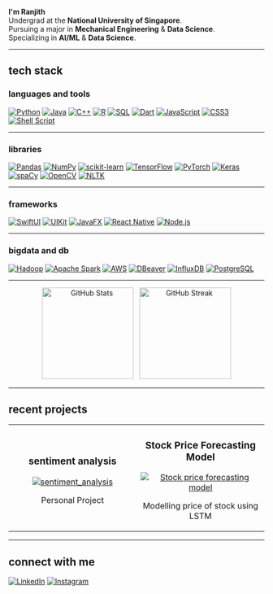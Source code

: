 <!-- Title / Intro Section -->

**I'm Ranjith**  
Undergrad at the **National University of Singapore**.  
Pursuing a major in **Mechanical Engineering** & **Data Science**.  
Specializing in **AI/ML** & **Data Science**.

---

## tech stack

<!-- 
  Below is an example of grouping badges by category.
  Feel free to add/remove or rearrange these to match your actual tech stack.
-->

### languages and tools
[![Python](https://img.shields.io/badge/Python-3776AB?style=for-the-badge&logo=python&logoColor=white)](https://www.python.org/)
[![Java](https://img.shields.io/badge/Java-%23ED8B00.svg?style=for-the-badge&logo=openjdk&logoColor=white)](https://www.java.com/)
[![C++](https://img.shields.io/badge/C++-00599C?style=for-the-badge&logo=cplusplus&logoColor=white)](https://isocpp.org/)
[![R](https://img.shields.io/badge/R-276DC3?style=for-the-badge&logo=r&logoColor=white)](https://www.r-project.org/)
[![SQL](https://img.shields.io/badge/SQL-336791?style=for-the-badge&logo=postgresql&logoColor=white)](#)
[![Dart](https://img.shields.io/badge/Dart-0175C2?style=for-the-badge&logo=dart&logoColor=white)](https://dart.dev/)
[![JavaScript](https://img.shields.io/badge/JavaScript-323330?style=for-the-badge&logo=javascript&logoColor=F7DF1E)](https://developer.mozilla.org/en-US/docs/Web/JavaScript)
[![CSS3](https://img.shields.io/badge/CSS3-1572B6?style=for-the-badge&logo=css3&logoColor=white)](https://developer.mozilla.org/en-US/docs/Web/CSS)
[![Shell Script](https://img.shields.io/badge/Shell_Script-%23121011.svg?style=for-the-badge&logo=gnu-bash&logoColor=white)](#)

---

### libraries
[![Pandas](https://img.shields.io/badge/Pandas-150458?style=for-the-badge&logo=pandas&logoColor=white)](https://pandas.pydata.org/)
[![NumPy](https://img.shields.io/badge/NumPy-013243?style=for-the-badge&logo=numpy&logoColor=white)](https://numpy.org/)
[![scikit-learn](https://img.shields.io/badge/scikit--learn-F7931E?style=for-the-badge&logo=scikit-learn&logoColor=white)](https://scikit-learn.org/)
[![TensorFlow](https://img.shields.io/badge/TensorFlow-FF6F00?style=for-the-badge&logo=TensorFlow&logoColor=white)](https://www.tensorflow.org/)
[![PyTorch](https://img.shields.io/badge/PyTorch-EE4C2C?style=for-the-badge&logo=PyTorch&logoColor=white)](https://pytorch.org/)
[![Keras](https://img.shields.io/badge/Keras-D00000?style=for-the-badge&logo=Keras&logoColor=white)](https://keras.io/)
[![spaCy](https://img.shields.io/badge/spaCy-09A3D5?style=for-the-badge&logo=python&logoColor=white)](https://spacy.io/)
[![OpenCV](https://img.shields.io/badge/OpenCV-5C3EE8?style=for-the-badge&logo=OpenCV&logoColor=white)](https://opencv.org/)
[![NLTK](https://img.shields.io/badge/NLTK-0275B4?style=for-the-badge&logo=python&logoColor=white)](https://www.nltk.org/)

---

### frameworks
[![SwiftUI](https://img.shields.io/badge/SwiftUI-%23F05138.svg?style=for-the-badge&logo=swift&logoColor=white)](https://developer.apple.com/xcode/swiftui/)
[![UIKit](https://img.shields.io/badge/UIKit-%23F05138.svg?style=for-the-badge&logo=apple&logoColor=white)](https://developer.apple.com/documentation/uikit)
[![JavaFX](https://img.shields.io/badge/JavaFX-17A2B8?style=for-the-badge&logo=java&logoColor=white)](https://openjfx.io/)
[![React Native](https://img.shields.io/badge/React_Native-20232A?style=for-the-badge&logo=react&logoColor=61DAFB)](https://reactnative.dev/)
[![Node.js](https://img.shields.io/badge/Node.js-339933?style=for-the-badge&logo=nodedotjs&logoColor=white)](https://nodejs.org/)

---

### bigdata and db
[![Hadoop](https://img.shields.io/badge/Hadoop-66CCFF?style=for-the-badge&logo=apachehadoop&logoColor=black)](https://hadoop.apache.org/)
[![Apache Spark](https://img.shields.io/badge/Apache%20Spark-E25A1C?style=for-the-badge&logo=apachespark&logoColor=white)](https://spark.apache.org/)
[![AWS](https://img.shields.io/badge/AWS-%23FF9900.svg?style=for-the-badge&logo=amazon-aws&logoColor=white)](https://aws.amazon.com/)
[![DBeaver](https://img.shields.io/badge/DBeaver-2C5263?style=for-the-badge&logoColor=white)](https://dbeaver.io/)
[![InfluxDB](https://img.shields.io/badge/InfluxDB-22ADF6?style=for-the-badge&logo=InfluxDB&logoColor=white)](https://www.influxdata.com/)
[![PostgreSQL](https://img.shields.io/badge/PostgreSQL-4169E1?style=for-the-badge&logo=postgresql&logoColor=white)](https://www.postgresql.org/)

---

<p align="center">
  <img src="https://github-readme-stats.vercel.app/api?username=r4njith-kali&show_icons=true&theme=github_dark" alt="GitHub Stats" height="180" />
  &nbsp;
  <img src="https://github-readme-streak-stats.herokuapp.com?user=r4njith-kali&theme=github-dark-blue&date_format=M%20j%5B%2C%20Y%5D" alt="GitHub Streak" height="180" />
</p>

---

## recent projects

<!-- 
  Example: Two-column layout using HTML table with pinned repo stats 
  (Replace r4njith-kali and repo names with your own).
-->

<table>
  <tr>
    <td width="50%">
      <h3 align="center">sentiment analysis</h3>
      <p align="center">
        <a href="https://github.com/r4njith-kali/sentiment_analysis">
          <img src="https://github-readme-stats.vercel.app/api/pin/?username=r4njith-kali&repo=sentiment_analysis&theme=github_dark" alt="sentiment_analysis" />
        </a>
      </p>
      <p align="center">Personal Project</p>
    </td>
    <td width="50%">
      <h3 align="center">Stock Price Forecasting Model</h3>
      <p align="center">
        <a href="https://github.com/r4njith-kali/stock-market-prediction">
          <img src="https://github-readme-stats.vercel.app/api/pin/?username=r4njith-kali&repo=stock-market-prediction&theme=github_dark" alt="Stock price forecasting model" />
        </a>
      </p>
      <p align="center">Modelling price of stock using LSTM</p>
    </td>
  </tr>
</table>

---

<!-- 
  Example of an optional "connect with me" or "socials" section 
  to match the minimal dark theme aesthetic.
-->

## connect with me

[![LinkedIn](https://img.shields.io/badge/LinkedIn-%230077B5.svg?style=flat&logo=linkedin&logoColor=white)](https://www.linkedin.com/in/ranjith-kaliyamoorthy-bba9b9276/)
[![Instagram](https://img.shields.io/badge/Instagram-%23E4405F.svg?style=flat&logo=Instagram&logoColor=white)](https://instagram.com/ranjit.hh)

